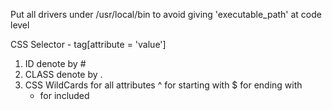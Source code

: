 Put all drivers under /usr/local/bin to avoid giving 'executable_path' at code level

CSS Selector - tag[attribute = 'value']
1. ID denote by #
2. CLASS denote by .
3. CSS WildCards for all attributes
    ^ for starting with
    $ for ending with
    * for included
